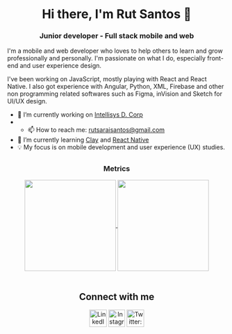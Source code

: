 <h1 align="center">Hi there, I'm Rut Santos 👋 </h1>

<h3 align="center"> Junior developer - Full stack mobile and web</h3>


I'm a mobile and web developer who loves to help others to learn and grow professionally and personally. I'm passionate on what I do, especially front-end and user experience design.

I've been working on JavaScript, mostly playing with React and React Native. I also got experience with Angular, Python, XML, Firebase and other non programming related softwares such as Figma, inVision and Sketch for UI/UX design.

- 🔭 I’m currently working on [Intellisys D. Corp](https://intellisysdcorp.com/)
- - 📫 How to reach me: [rutsaraisantos@gmail.com](mailto:rutsaraisantos@gmail.com)
- 🌱 I’m currently learning [Clay](https://claycms.gitbook.io/clay/) and [React Native](https://reactnative.dev/)
-  :bulb: My focus is on mobile development and user experience (UX) studies.
## 
<h3 align="center">Metrics</h3>
<div align="center">  
  <a href="https://github.com/anuraghazra/convoychat">
    <img align="center" height="210px" src="https://github-readme-stats.vercel.app/api?username=RutsSantos&theme=vue&show_icons=true" />
  </a>
  <a href="https://github.com/anuraghazra/github-readme-stats">
    <img align="center" height="210px" src="https://github-readme-stats.vercel.app/api/top-langs/?username=RutsSantos" />
  </a>
</div>


<br />
<div class="connect-with-me" align="center">
    <h2>Connect with me</h2>
    <a
    href="https://linkedin.com/in/jrodriguezdiazz"
    target="_blank"
    rel="noopener noreferrer"
    ><img
        src="https://img.icons8.com/ios/50/000000/linkedin-circled--v1.png"
        alt="LinkedIn: rutssantos"
        height="40"
        width="40"
    /></a>
   <a
    href="https://instagram.com/rutssantos/"
    target="_blank"
    rel="noopener noreferrer"
    ><img
        src="https://img.icons8.com/ios/50/000000/instagram-new.png"
        alt="Instagram: rutssantos"
        height="40"
        width="38"
    /></a>
    <a
    href="https://twitter.com/rutssantos/"
    target="_blank"
    rel="noopener noreferrer"
    ><img
        src="https://img.icons8.com/ios/50/000000/twitter-circled--v1.png"
        alt="Twitter: rutssantos"
        height="40"
        width="40"
    /></a>
   
</div>
